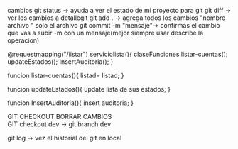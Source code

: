 cambios
git status -> ayuda a ver el estado de mi proyecto para git
git diff -> ver los cambios a detallegit
git add . -> agrega todos los cambios "nombre archivo " solo el archivo
git commit -m "mensaje"-> confirmas el cambio que vas a subir -m con un mensaje(mejor siempre usar describe la operacion)

@requestmapping("/listar")
serviciolista(){
claseFunciones.listar-cuentas();
updateEstados();
InsertAuditoria();
}

funcion listar-cuentas(){
listad= listad;
}

funcion updateEstados(){
update lista de sus estados;
}

funcion InsertAuditoria(){
insert auditoria;
}

GIT CHECKOUT BORRAR CAMBIOS  
GIT checkout dev -> git branch dev

git log -> vez el historial del git en local
